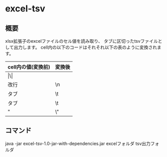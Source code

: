 # excel-tsv

## 概要

xlsx拡張子のexcelファイルのセル値を読み取り、
タブに区切ったtsvファイルとして出力します。
cell内の以下のコードはそれそれ以下の表のように変換されます。

|cell内の値(変換前)|変換後|
|:---|:---|
|\\|\\\\|
|改行|\\n|
|タブ|\\t|
|タブ|\\t|
|\"|\\"|

## コマンド

java -jar excel-tsv-1.0-jar-with-dependencies.jar excelフォルダ tsv出力フォルダ

